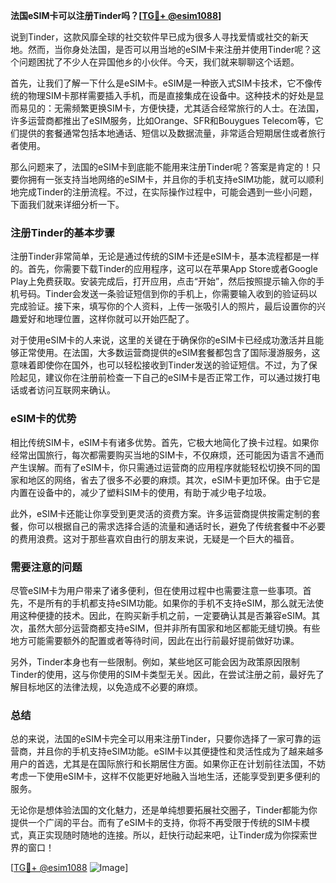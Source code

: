 **法国eSIM卡可以注册Tinder吗？[[TG💪+ @esim1088](https://t.me/s/esim1088)]**

说到Tinder，这款风靡全球的社交软件早已成为很多人寻找爱情或社交的新天地。然而，当你身处法国，是否可以用当地的eSIM卡来注册并使用Tinder呢？这个问题困扰了不少人在异国他乡的小伙伴。今天，我们就来聊聊这个话题。

首先，让我们了解一下什么是eSIM卡。eSIM是一种嵌入式SIM卡技术，它不像传统的物理SIM卡那样需要插入手机，而是直接集成在设备中。这种技术的好处是显而易见的：无需频繁更换SIM卡，方便快捷，尤其适合经常旅行的人士。在法国，许多运营商都推出了eSIM服务，比如Orange、SFR和Bouygues Telecom等，它们提供的套餐通常包括本地通话、短信以及数据流量，非常适合短期居住或者旅行者使用。

那么问题来了，法国的eSIM卡到底能不能用来注册Tinder呢？答案是肯定的！只要你拥有一张支持当地网络的eSIM卡，并且你的手机支持eSIM功能，就可以顺利地完成Tinder的注册流程。不过，在实际操作过程中，可能会遇到一些小问题，下面我们就来详细分析一下。

### 注册Tinder的基本步骤

注册Tinder非常简单，无论是通过传统的SIM卡还是eSIM卡，基本流程都是一样的。首先，你需要下载Tinder的应用程序，这可以在苹果App Store或者Google Play上免费获取。安装完成后，打开应用，点击“开始”，然后按照提示输入你的手机号码。Tinder会发送一条验证短信到你的手机上，你需要输入收到的验证码以完成验证。接下来，填写你的个人资料，上传一张吸引人的照片，最后设置你的兴趣爱好和地理位置，这样你就可以开始匹配了。

对于使用eSIM卡的人来说，这里的关键在于确保你的eSIM卡已经成功激活并且能够正常使用。在法国，大多数运营商提供的eSIM套餐都包含了国际漫游服务，这意味着即使你在国外，也可以轻松接收到Tinder发送的验证短信。不过，为了保险起见，建议你在注册前检查一下自己的eSIM卡是否正常工作，可以通过拨打电话或者访问互联网来确认。

### eSIM卡的优势

相比传统SIM卡，eSIM卡有诸多优势。首先，它极大地简化了换卡过程。如果你经常出国旅行，每次都需要购买当地的SIM卡，不仅麻烦，还可能因为语言不通而产生误解。而有了eSIM卡，你只需通过运营商的应用程序就能轻松切换不同的国家和地区的网络，省去了很多不必要的麻烦。其次，eSIM卡更加环保。由于它是内置在设备中的，减少了塑料SIM卡的使用，有助于减少电子垃圾。

此外，eSIM卡还能让你享受到更灵活的资费方案。许多运营商提供按需定制的套餐，你可以根据自己的需求选择合适的流量和通话时长，避免了传统套餐中不必要的费用浪费。这对于那些喜欢自由行的朋友来说，无疑是一个巨大的福音。

### 需要注意的问题

尽管eSIM卡为用户带来了诸多便利，但在使用过程中也需要注意一些事项。首先，不是所有的手机都支持eSIM功能。如果你的手机不支持eSIM，那么就无法使用这种便捷的技术。因此，在购买新手机之前，一定要确认其是否兼容eSIM。其次，虽然大部分运营商都支持eSIM，但并非所有国家和地区都能无缝切换。有些地方可能需要额外的配置或者等待时间，因此在出行前最好提前做好功课。

另外，Tinder本身也有一些限制。例如，某些地区可能会因为政策原因限制Tinder的使用，这与你使用的SIM卡类型无关。因此，在尝试注册之前，最好先了解目标地区的法律法规，以免造成不必要的麻烦。

### 总结

总的来说，法国的eSIM卡完全可以用来注册Tinder，只要你选择了一家可靠的运营商，并且你的手机支持eSIM功能。eSIM卡以其便捷性和灵活性成为了越来越多用户的首选，尤其是在国际旅行和长期居住方面。如果你正在计划前往法国，不妨考虑一下使用eSIM卡，这样不仅能更好地融入当地生活，还能享受到更多便利的服务。

无论你是想体验法国的文化魅力，还是单纯想要拓展社交圈子，Tinder都能为你提供一个广阔的平台。而有了eSIM卡的支持，你将不再受限于传统的SIM卡模式，真正实现随时随地的连接。所以，赶快行动起来吧，让Tinder成为你探索世界的窗口！

[[TG💪+ @esim1088](https://t.me/s/esim1088) ![Image](https://i.postimg.cc/4NQfJmqS/Snipaste-2025-05-13-00-14-12.png)]